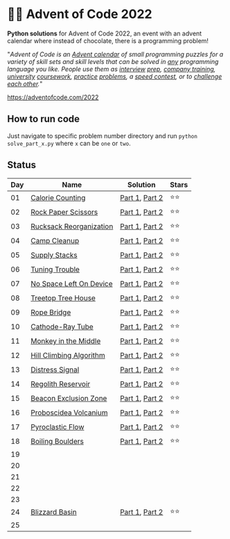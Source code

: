 # 🎄🧩 Advent of Code 2022

**Python solutions** for Advent of Code 2022, an event with an advent calendar where instead of chocolate, there is a programming problem!

"*_Advent of Code_ is an [Advent calendar](https://en.wikipedia.org/wiki/Advent_calendar) of small programming puzzles for a variety of skill sets and skill levels that can be solved in [any](https://github.com/search?q=advent+of+code) programming language you like. People use them as [interview](https://y3l2n.com/2018/05/09/interview-prep-advent-of-code/)  [prep](https://twitter.com/dznqbit/status/1037607793144938497), [company training](https://twitter.com/pgoultiaev/status/950805811583963137), [university](https://gitlab.com/imhoffman/fa19b4-mat3006/wikis/home)  [coursework](https://gribblelab.org/teaching/scicomp2021/index.html), [practice](https://twitter.com/mrdanielklein/status/936267621468483584)  [problems](https://comp215.blogs.rice.edu/), a [speed contest](https://adventofcode.com/leaderboard), or to [challenge each other](https://www.reddit.com/r/adventofcode/search?q=flair%3Aupping&restrict_sr=on).*"


https://adventofcode.com/2022

## How to run code

Just navigate to specific problem number directory and run `python solve_part_x.py` where `x` can be `one` or `two`.


## Status

| Day | Name                                                           | Solution                                                                                                                                                                                     | Stars |
| --- | -------------------------------------------------------------- | --------                                                                                                                                                                                     | ----- |
| 01  | [Calorie Counting](https://adventofcode.com/2022/day/1)        | [Part 1](https://github.com/reidemeister94/advent-of-code-2022/blob/main/1/solve_part_one.py), [Part 2](https://github.com/reidemeister94/advent-of-code-2022/blob/main/1/solve_part_two.py) |  ⭐⭐   |
| 02  | [Rock Paper Scissors](https://adventofcode.com/2022/day/2)     | [Part 1](https://github.com/reidemeister94/advent-of-code-2022/blob/main/2/solve_part_one.py), [Part 2](https://github.com/reidemeister94/advent-of-code-2022/blob/main/2/solve_part_two.py) |  ⭐⭐   |
| 03  | [Rucksack Reorganization](https://adventofcode.com/2022/day/3) | [Part 1](https://github.com/reidemeister94/advent-of-code-2022/blob/main/3/solve_part_one.py), [Part 2](https://github.com/reidemeister94/advent-of-code-2022/blob/main/3/solve_part_two.py) |  ⭐⭐   |
| 04  | [Camp Cleanup](https://adventofcode.com/2022/day/4)            | [Part 1](https://github.com/reidemeister94/advent-of-code-2022/blob/main/4/solve_part_one.py), [Part 2](https://github.com/reidemeister94/advent-of-code-2022/blob/main/4/solve_part_two.py) |  ⭐⭐   |
| 05  | [Supply Stacks](https://adventofcode.com/2022/day/5)            | [Part 1](https://github.com/reidemeister94/advent-of-code-2022/blob/main/5/solve_part_one.py), [Part 2](https://github.com/reidemeister94/advent-of-code-2022/blob/main/5/solve_part_two.py) |  ⭐⭐   |
| 06  | [Tuning Trouble](https://adventofcode.com/2022/day/6)            | [Part 1](https://github.com/reidemeister94/advent-of-code-2022/blob/main/6/solve_part_one.py), [Part 2](https://github.com/reidemeister94/advent-of-code-2022/blob/main/6/solve_part_two.py) |  ⭐⭐   |
| 07  | [No Space Left On Device](https://adventofcode.com/2022/day/7)            | [Part 1](https://github.com/reidemeister94/advent-of-code-2022/blob/main/7/solve_part_one.py), [Part 2](https://github.com/reidemeister94/advent-of-code-2022/blob/main/7/solve_part_two.py) |  ⭐⭐   |
| 08  | [Treetop Tree House](https://adventofcode.com/2022/day/8)            | [Part 1](https://github.com/reidemeister94/advent-of-code-2022/blob/main/8/solve_part_one.py), [Part 2](https://github.com/reidemeister94/advent-of-code-2022/blob/main/8/solve_part_two.py) |  ⭐⭐   |
| 09  | [Rope Bridge](https://adventofcode.com/2022/day/9)            | [Part 1](https://github.com/reidemeister94/advent-of-code-2022/blob/main/9/solve_part_one.py), [Part 2](https://github.com/reidemeister94/advent-of-code-2022/blob/main/9/solve_part_two.py) |  ⭐⭐   |
| 10  | [Cathode-Ray Tube](https://adventofcode.com/2022/day/10)            | [Part 1](https://github.com/reidemeister94/advent-of-code-2022/blob/main/10/solve_part_one.py), [Part 2](https://github.com/reidemeister94/advent-of-code-2022/blob/main/10/solve_part_two.py) |  ⭐⭐   |
| 11  | [Monkey in the Middle](https://adventofcode.com/2022/day/11)            | [Part 1](https://github.com/reidemeister94/advent-of-code-2022/blob/main/11/solve_part_one.py), [Part 2](https://github.com/reidemeister94/advent-of-code-2022/blob/main/11/solve_part_two.py) |  ⭐⭐   |
| 12  | [Hill Climbing Algorithm](https://adventofcode.com/2022/day/12)            | [Part 1](https://github.com/reidemeister94/advent-of-code-2022/blob/main/12/solve_part_one.py), [Part 2](https://github.com/reidemeister94/advent-of-code-2022/blob/main/12/solve_part_two.py) |  ⭐⭐   |
| 13  | [Distress Signal](https://adventofcode.com/2022/day/13)            | [Part 1](https://github.com/reidemeister94/advent-of-code-2022/blob/main/13/solve_part_one.py), [Part 2](https://github.com/reidemeister94/advent-of-code-2022/blob/main/13/solve_part_two.py) |  ⭐⭐   |
| 14  | [Regolith Reservoir](https://adventofcode.com/2022/day/14)            | [Part 1](https://github.com/reidemeister94/advent-of-code-2022/blob/main/14/solve_part_one.py), [Part 2](https://github.com/reidemeister94/advent-of-code-2022/blob/main/14/solve_part_two.py) |  ⭐⭐   |
| 15  | [Beacon Exclusion Zone](https://adventofcode.com/2022/day/15)            | [Part 1](https://github.com/reidemeister94/advent-of-code-2022/blob/main/15/solve_part_one.py), [Part 2](https://github.com/reidemeister94/advent-of-code-2022/blob/main/15/solve_part_two.py) |  ⭐⭐   |
| 16  | [Proboscidea Volcanium](https://adventofcode.com/2022/day/16)            | [Part 1](https://github.com/reidemeister94/advent-of-code-2022/blob/main/16/solve_part_one.py), [Part 2](https://github.com/reidemeister94/advent-of-code-2022/blob/main/16/solve_part_two.py) |  ⭐⭐   |
| 17  | [Pyroclastic Flow](https://adventofcode.com/2022/day/17)            | [Part 1](https://github.com/reidemeister94/advent-of-code-2022/blob/main/17/solve_part_one.py), [Part 2](https://github.com/reidemeister94/advent-of-code-2022/blob/main/17/solve_part_two.py) |  ⭐⭐   |
| 18  | [Boiling Boulders](https://adventofcode.com/2022/day/18)            | [Part 1](https://github.com/reidemeister94/advent-of-code-2022/blob/main/18/solve_part_one.py), [Part 2](https://github.com/reidemeister94/advent-of-code-2022/blob/main/18/solve_part_two.py) |  ⭐⭐   |
| 19  |                                                                |                                                                                                                                                                                              |        |
| 20  |                                                                |                                                                                                                                                                                              |        |
| 21  |                                                                |                                                                                                                                                                                              |        |
| 22  |                                                                |                                                                                                                                                                                              |        |
| 23  |                                                                |                                                                                                                                                                                              |        |
| 24  | [Blizzard Basin](https://adventofcode.com/2022/day/24)            | [Part 1](https://github.com/reidemeister94/advent-of-code-2022/blob/main/24/solve_part_one.py), [Part 2](https://github.com/reidemeister94/advent-of-code-2022/blob/main/24/solve_part_two.py) |  ⭐⭐   |
| 25  |                                                                |                                                                                                                                                                                              |        |
